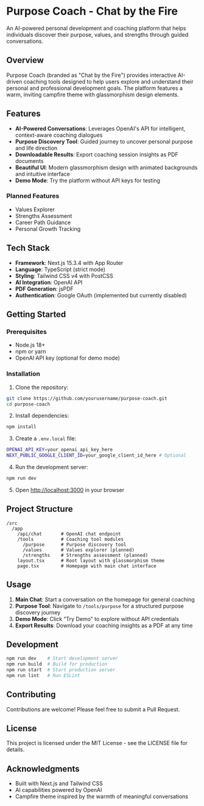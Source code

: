 # Purpose Coach - Chat by the Fire

An AI-powered personal development and coaching platform that helps individuals discover their purpose, values, and strengths through guided conversations.

## Overview

Purpose Coach (branded as "Chat by the Fire") provides interactive AI-driven coaching tools designed to help users explore and understand their personal and professional development goals. The platform features a warm, inviting campfire theme with glassmorphism design elements.

## Features

- **AI-Powered Conversations**: Leverages OpenAI's API for intelligent, context-aware coaching dialogues
- **Purpose Discovery Tool**: Guided journey to uncover personal purpose and life direction
- **Downloadable Results**: Export coaching session insights as PDF documents
- **Beautiful UI**: Modern glassmorphism design with animated backgrounds and intuitive interface
- **Demo Mode**: Try the platform without API keys for testing

### Planned Features
- Values Explorer
- Strengths Assessment
- Career Path Guidance
- Personal Growth Tracking

## Tech Stack

- **Framework**: Next.js 15.3.4 with App Router
- **Language**: TypeScript (strict mode)
- **Styling**: Tailwind CSS v4 with PostCSS
- **AI Integration**: OpenAI API
- **PDF Generation**: jsPDF
- **Authentication**: Google OAuth (implemented but currently disabled)

## Getting Started

### Prerequisites

- Node.js 18+ 
- npm or yarn
- OpenAI API key (optional for demo mode)

### Installation

1. Clone the repository:
```bash
git clone https://github.com/yourusername/purpose-coach.git
cd purpose-coach
```

2. Install dependencies:
```bash
npm install
```

3. Create a `.env.local` file:
```bash
OPENAI_API_KEY=your_openai_api_key_here
NEXT_PUBLIC_GOOGLE_CLIENT_ID=your_google_client_id_here # Optional
```

4. Run the development server:
```bash
npm run dev
```

5. Open [http://localhost:3000](http://localhost:3000) in your browser

## Project Structure

```
/src
  /app
    /api/chat       # OpenAI chat endpoint
    /tools          # Coaching tool modules
      /purpose      # Purpose discovery tool
      /values       # Values explorer (planned)
      /strengths    # Strengths assessment (planned)
    layout.tsx      # Root layout with glassmorphism theme
    page.tsx        # Homepage with main chat interface
```

## Usage

1. **Main Chat**: Start a conversation on the homepage for general coaching
2. **Purpose Tool**: Navigate to `/tools/purpose` for a structured purpose discovery journey
3. **Demo Mode**: Click "Try Demo" to explore without API credentials
4. **Export Results**: Download your coaching insights as a PDF at any time

## Development

```bash
npm run dev    # Start development server
npm run build  # Build for production
npm run start  # Start production server
npm run lint   # Run ESLint
```

## Contributing

Contributions are welcome! Please feel free to submit a Pull Request.

## License

This project is licensed under the MIT License - see the LICENSE file for details.

## Acknowledgments

- Built with Next.js and Tailwind CSS
- AI capabilities powered by OpenAI
- Campfire theme inspired by the warmth of meaningful conversations
